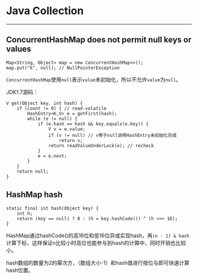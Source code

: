 # Java Collection

---

## ConcurrentHashMap does not permit null keys or values

```
Map<String, Object> map = new ConcurrentHashMap<>();
map.put("k", null); // NullPointerException
```

`ConcurrentHashMap`使用`null`表示`value`未初始化，所以不允许`value`为`null`。

JDK1.7源码：

```
V get(Object key, int hash) {
    if (count != 0) { // read-volatile
        HashEntry<K,V> e = getFirst(hash);
        while (e != null) {
            if (e.hash == hash && key.equals(e.key)) {
                V v = e.value;
                if (v != null) // v等于null说明HashEntry未初始化完成
                    return v;
                return readValueUnderLock(e); // recheck
            }
            e = e.next;
        }
    }
    return null;
}
```

## HashMap hash
```
static final int hash(Object key) {
    int h;
    return (key == null) ? 0 : (h = key.hashCode()) ^ (h >>> 16);
}
```

HashMap通过hashCode()的高16位和低16位异或实现hash，再`(n - 1) & hash`
计算下标，这样保证n比较小时高位也能参与到hash的计算中，同时开销也比较小。

hash数组的数量为2的幂次方，（数组大小-1）和hash值进行按位与即可快速计算hash位置。